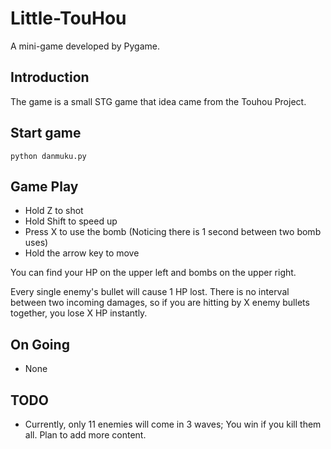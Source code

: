 # Little-TouHou

A mini-game developed by Pygame.

## Introduction

The game is a small STG game that idea came from the Touhou Project.

## Start game

```shell
python danmuku.py
```

## Game Play

- Hold Z to shot
- Hold Shift to speed up
- Press X to use the bomb (Noticing there is 1 second between two bomb uses)
- Hold the arrow key to move

You can find your HP on the upper left and bombs on the upper right.

Every single enemy's bullet will cause 1 HP lost. There is no interval between two incoming damages, so if you are hitting by X enemy bullets together, you lose X HP instantly.

## On Going

- None

## TODO

- Currently, only 11 enemies will come in 3 waves; You win if you kill them all. Plan to add more content.
